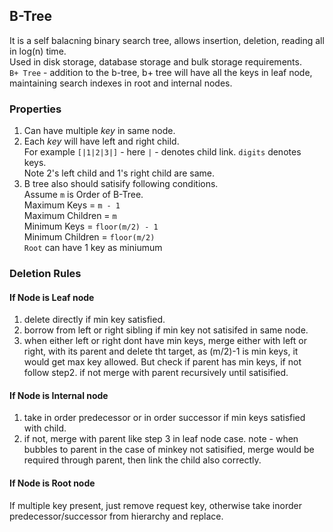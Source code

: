  
## B-Tree
It is a self balacning binary search tree, allows insertion, deletion, reading all in log(n) time.  
Used in disk storage, database storage and bulk storage requirements.  
`B+ Tree` - addition to the b-tree, b+ tree will have all the keys in leaf node, maintaining search indexes in root and internal nodes.

### Properties
1. Can have multiple _key_ in same node.
2. Each _key_ will have left and right child.   
For example  `[|1|2|3|]` - here `|` - denotes child link. `digits` denotes keys.  
Note 2's left child and 1's right child are same.
3. B tree also should satisify following conditions.  
Assume `m` is Order of B-Tree.  
Maximum Keys = `m - 1`   
Maximum Children = `m`   
Minimum Keys = `floor(m/2) - 1`  
Minimum Children = `floor(m/2)`  
`Root` can have 1 key as miniumum  

### Deletion Rules
#### If Node is Leaf node
1. delete directly if min key satisfied. 
2. borrow from left or right sibling if min key not satisifed in same node.
3. when either left or right dont have min keys, merge either with left or right, with its parent and delete tht target, as (m/2)-1 is min keys, it would get max key allowed.
But check if parent has min keys, if not follow step2. if not merge with parent recursively until satisified.
#### If Node is Internal node
1. take in order predecessor or in order successor if min keys satisfied with child.
2. if not, merge with parent like step 3 in leaf node case.
note - when bubbles to parent in the case of minkey not satisified, merge would be required through parent, then link the child also correctly.
#### If Node is Root node
If multiple key present, just remove request key, otherwise take inorder predecessor/successor from hierarchy and replace.


